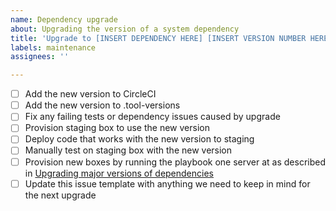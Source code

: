 ```yaml
---
name: Dependency upgrade
about: Upgrading the version of a system dependency
title: 'Upgrade to [INSERT DEPENDENCY HERE] [INSERT VERSION NUMBER HERE]'
labels: maintenance
assignees: ''

---
```


- [ ] Add the new version to CircleCI
- [ ] Add the new version to .tool-versions
- [ ] Fix any failing tests or dependency issues caused by upgrade
- [ ] Provision staging box to use the new version
- [ ] Deploy code that works with the new version to staging
- [ ] Manually test on staging box with the new version
- [ ] Provision new boxes by running the playbook one server at as described in [Upgrading major versions of dependencies](https://github.com/pulibrary/pul-it-handbook/blob/main/services/upgrading_major_versions.md)
- [ ] Update this issue template with anything we need to keep in mind for the next upgrade
